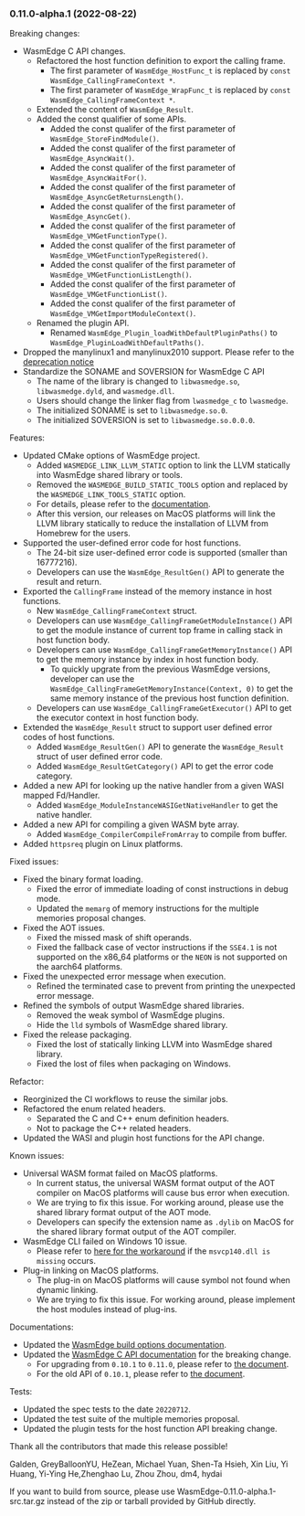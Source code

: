 ### 0.11.0-alpha.1 (2022-08-22)

Breaking changes:

* WasmEdge C API changes.
  * Refactored the host function definition to export the calling frame.
    * The first parameter of `WasmEdge_HostFunc_t` is replaced by `const WasmEdge_CallingFrameContext *`.
    * The first parameter of `WasmEdge_WrapFunc_t` is replaced by `const WasmEdge_CallingFrameContext *`.
  * Extended the content of `WasmEdge_Result`.
  * Added the const qualifier of some APIs.
    * Added the const qualifer of the first parameter of `WasmEdge_StoreFindModule()`.
    * Added the const qualifer of the first parameter of `WasmEdge_AsyncWait()`.
    * Added the const qualifer of the first parameter of `WasmEdge_AsyncWaitFor()`.
    * Added the const qualifer of the first parameter of `WasmEdge_AsyncGetReturnsLength()`.
    * Added the const qualifer of the first parameter of `WasmEdge_AsyncGet()`.
    * Added the const qualifer of the first parameter of `WasmEdge_VMGetFunctionType()`.
    * Added the const qualifer of the first parameter of `WasmEdge_VMGetFunctionTypeRegistered()`.
    * Added the const qualifer of the first parameter of `WasmEdge_VMGetFunctionListLength()`.
    * Added the const qualifer of the first parameter of `WasmEdge_VMGetFunctionList()`.
    * Added the const qualifer of the first parameter of `WasmEdge_VMGetImportModuleContext()`.
  * Renamed the plugin API.
    * Renamed `WasmEdge_Plugin_loadWithDefaultPluginPaths()` to `WasmEdge_PluginLoadWithDefaultPaths()`.
* Dropped the manylinux1 and manylinux2010 support. Please refer to the [deprecation notice](https://github.com/WasmEdge/WasmEdge/discussions/1780)
* Standardize the SONAME and SOVERSION for WasmEdge C API
  * The name of the library is changed to `libwasmedge.so`, `libwasmedge.dyld`, and `wasmedge.dll`.
  * Users should change the linker flag from `lwasmedge_c` to `lwasmedge`.
  * The initialized SONAME is set to `libwasmedge.so.0`.
  * The initialized SOVERSION is set to `libwasmedge.so.0.0.0`.

Features:

* Updated CMake options of WasmEdge project.
  * Added `WASMEDGE_LINK_LLVM_STATIC` option to link the LLVM statically into WasmEdge shared library or tools.
  * Removed the `WASMEDGE_BUILD_STATIC_TOOLS` option and replaced by the `WASMEDGE_LINK_TOOLS_STATIC` option.
  * For details, please refer to the [documentation](https://wasmedge.org/book/en/extend/build.html#building-options).
  * After this version, our releases on MacOS platforms will link the LLVM library statically to reduce the installation of LLVM from Homebrew for the users.
* Supported the user-defined error code for host functions.
  * The 24-bit size user-defined error code is supported (smaller than 16777216).
  * Developers can use the `WasmEdge_ResultGen()` API to generate the result and return.
* Exported the `CallingFrame` instead of the memory instance in host functions.
  * New `WasmEdge_CallingFrameContext` struct.
  * Developers can use `WasmEdge_CallingFrameGetModuleInstance()` API to get the module instance of current top frame in calling stack in host function body.
  * Developers can use `WasmEdge_CallingFrameGetMemoryInstance()` API to get the memory instance by index in host function body.
    * To quickly upgrate from the previous WasmEdge versions, developer can use the `WasmEdge_CallingFrameGetMemoryInstance(Context, 0)` to get the same memory instance of the previous host function definition.
  * Developers can use `WasmEdge_CallingFrameGetExecutor()` API to get the executor context in host function body.
* Extended the `WasmEdge_Result` struct to support user defined error codes of host functions.
  * Added `WasmEdge_ResultGen()` API to generate the `WasmEdge_Result` struct of user defined error code.
  * Added `WasmEdge_ResultGetCategory()` API to get the error code category.
* Added a new API for looking up the native handler from a given WASI mapped Fd/Handler.
  * Added `WasmEdge_ModuleInstanceWASIGetNativeHandler` to get the native handler.
* Added a new API for compiling a given WASM byte array.
  * Added `WasmEdge_CompilerCompileFromArray` to compile from buffer.
* Added `httpsreq` plugin on Linux platforms.

Fixed issues:

* Fixed the binary format loading.
  * Fixed the error of immediate loading of const instructions in debug mode.
  * Updated the `memarg` of memory instructions for the multiple memories proposal changes.
* Fixed the AOT issues.
  * Fixed the missed mask of shift operands.
  * Fixed the fallback case of vector instructions if the `SSE4.1` is not supported on the x86_64 platforms or the `NEON` is not supported on the aarch64 platforms.
* Fixed the unexpected error message when execution.
  * Refined the terminated case to prevent from printing the unexpected error message.
* Refined the symbols of output WasmEdge shared libraries.
  * Removed the weak symbol of WasmEdge plugins.
  * Hide the `lld` symbols of WasmEdge shared library.
* Fixed the release packaging.
  * Fixed the lost of statically linking LLVM into WasmEdge shared library.
  * Fixed the lost of files when packaging on Windows.

Refactor:

* Reorginized the CI workflows to reuse the similar jobs.
* Refactored the enum related headers.
  * Separated the C and C++ enum definition headers.
  * Not to package the C++ related headers.
* Updated the WASI and plugin host functions for the API change.

Known issues:

* Universal WASM format failed on MacOS platforms.
  * In current status, the universal WASM format output of the AOT compiler on MacOS platforms will cause bus error when execution.
  * We are trying to fix this issue. For working around, please use the shared library format output of the AOT mode.
  * Developers can specify the extension name as `.dylib` on MacOS for the shared library format output of the AOT compiler.
* WasmEdge CLI failed on Windows 10 issue.
  * Please refer to [here for the workaround](https://github.com/WasmEdge/WasmEdge/issues/1559) if the `msvcp140.dll is missing` occurs.
* Plug-in linking on MacOS platforms.
  * The plug-in on MacOS platforms will cause symbol not found when dynamic linking.
  * We are trying to fix this issue. For working around, please implement the host modules instead of plug-ins.

Documentations:

* Updated the [WasmEdge build options documentation](https://wasmedge.org/book/en/extend/build.html#building-options).
* Updated the [WasmEdge C API documentation](https://wasmedge.org/book/en/embed/c/ref.html) for the breaking change.
  * For upgrading from `0.10.1` to `0.11.0`, please refer to [the document](https://wasmedge.org/book/en/embed/c/0.10.1/upgrade_to_0.11.0.html).
  * For the old API of `0.10.1`, please refer to [the document](https://wasmedge.org/book/en/embed/c/0.10.1/ref.html).

Tests:

* Updated the spec tests to the date `20220712`.
* Updated the test suite of the multiple memories proposal.
* Updated the plugin tests for the host function API breaking change.

Thank all the contributors that made this release possible!

Galden, GreyBalloonYU, HeZean, Michael Yuan, Shen-Ta Hsieh, Xin Liu, Yi Huang, Yi-Ying He,Zhenghao Lu, Zhou Zhou, dm4, hydai

If you want to build from source, please use WasmEdge-0.11.0-alpha.1-src.tar.gz instead of the zip or tarball provided by GitHub directly.
